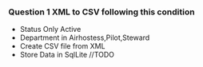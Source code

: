 ### Question 1 XML to CSV following this condition
- Status Only Active 
- Department in Airhostess,Pilot,Steward  
- Create CSV file from XML
- Store Data in SqlLite  //TODO
